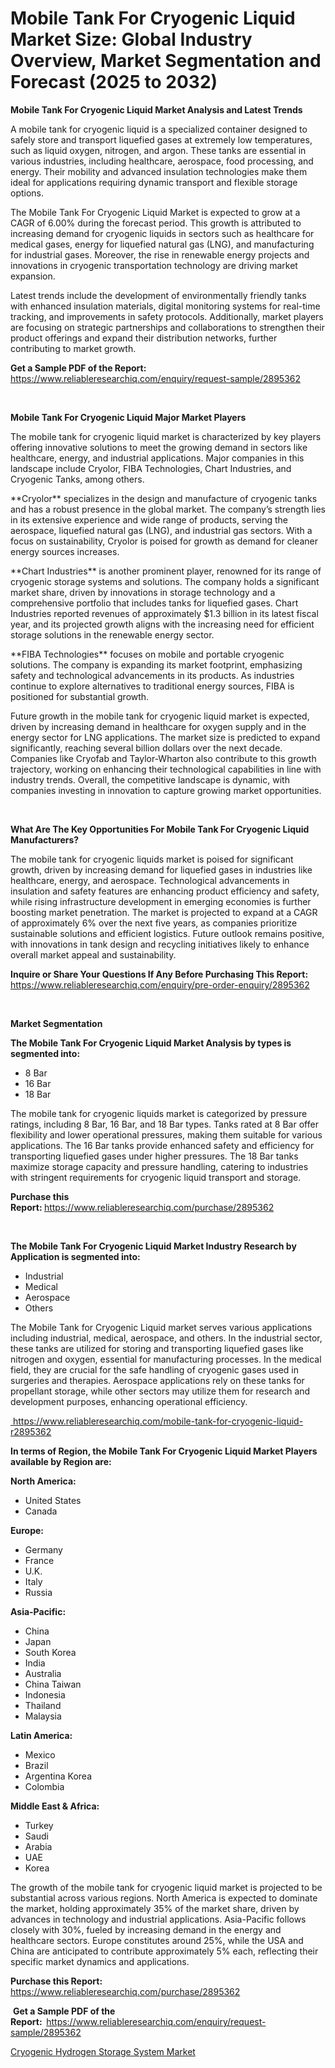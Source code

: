 <p><h1>Mobile Tank For Cryogenic Liquid Market Size: Global Industry Overview, Market Segmentation and Forecast (2025 to 2032)</h1></p><p><strong>Mobile Tank For Cryogenic Liquid Market Analysis and Latest Trends</strong></p>
<p><p>A mobile tank for cryogenic liquid is a specialized container designed to safely store and transport liquefied gases at extremely low temperatures, such as liquid oxygen, nitrogen, and argon. These tanks are essential in various industries, including healthcare, aerospace, food processing, and energy. Their mobility and advanced insulation technologies make them ideal for applications requiring dynamic transport and flexible storage options.</p><p>The Mobile Tank For Cryogenic Liquid Market is expected to grow at a CAGR of 6.00% during the forecast period. This growth is attributed to increasing demand for cryogenic liquids in sectors such as healthcare for medical gases, energy for liquefied natural gas (LNG), and manufacturing for industrial gases. Moreover, the rise in renewable energy projects and innovations in cryogenic transportation technology are driving market expansion. </p><p>Latest trends include the development of environmentally friendly tanks with enhanced insulation materials, digital monitoring systems for real-time tracking, and improvements in safety protocols. Additionally, market players are focusing on strategic partnerships and collaborations to strengthen their product offerings and expand their distribution networks, further contributing to market growth.</p></p>
<p><strong>Get a Sample PDF of the Report:&nbsp;</strong> <a href="https://www.reliableresearchiq.com/enquiry/request-sample/2895362?utm_campaign=3347&utm_medium=2&utm_source=Github&utm_content=ia&utm_term=15032025&utm_id=mobile-tank-for-cryogenic-liquid">https://www.reliableresearchiq.com/enquiry/request-sample/2895362</a></p>
<p>&nbsp;</p>
<p><strong>Mobile Tank For Cryogenic Liquid Major Market Players</strong></p>
<p><p>The mobile tank for cryogenic liquid market is characterized by key players offering innovative solutions to meet the growing demand in sectors like healthcare, energy, and industrial applications. Major companies in this landscape include Cryolor, FIBA Technologies, Chart Industries, and Cryogenic Tanks, among others.</p><p>**Cryolor** specializes in the design and manufacture of cryogenic tanks and has a robust presence in the global market. The company’s strength lies in its extensive experience and wide range of products, serving the aerospace, liquefied natural gas (LNG), and industrial gas sectors. With a focus on sustainability, Cryolor is poised for growth as demand for cleaner energy sources increases.</p><p>**Chart Industries** is another prominent player, renowned for its range of cryogenic storage systems and solutions. The company holds a significant market share, driven by innovations in storage technology and a comprehensive portfolio that includes tanks for liquefied gases. Chart Industries reported revenues of approximately $1.3 billion in its latest fiscal year, and its projected growth aligns with the increasing need for efficient storage solutions in the renewable energy sector.</p><p>**FIBA Technologies** focuses on mobile and portable cryogenic solutions. The company is expanding its market footprint, emphasizing safety and technological advancements in its products. As industries continue to explore alternatives to traditional energy sources, FIBA is positioned for substantial growth.</p><p>Future growth in the mobile tank for cryogenic liquid market is expected, driven by increasing demand in healthcare for oxygen supply and in the energy sector for LNG applications. The market size is predicted to expand significantly, reaching several billion dollars over the next decade. Companies like Cryofab and Taylor-Wharton also contribute to this growth trajectory, working on enhancing their technological capabilities in line with industry trends. Overall, the competitive landscape is dynamic, with companies investing in innovation to capture growing market opportunities.</p></p>
<p>&nbsp;</p>
<p><strong>What Are The Key Opportunities For Mobile Tank For Cryogenic Liquid Manufacturers?</strong></p>
<p><p>The mobile tank for cryogenic liquids market is poised for significant growth, driven by increasing demand for liquefied gases in industries like healthcare, energy, and aerospace. Technological advancements in insulation and safety features are enhancing product efficiency and safety, while rising infrastructure development in emerging economies is further boosting market penetration. The market is projected to expand at a CAGR of approximately 6% over the next five years, as companies prioritize sustainable solutions and efficient logistics. Future outlook remains positive, with innovations in tank design and recycling initiatives likely to enhance overall market appeal and sustainability.</p></p>
<p><strong>Inquire or Share Your Questions If Any Before Purchasing This Report:</strong> <a href="https://www.reliableresearchiq.com/enquiry/pre-order-enquiry/2895362?utm_campaign=3347&utm_medium=2&utm_source=Github&utm_content=ia&utm_term=15032025&utm_id=mobile-tank-for-cryogenic-liquid">https://www.reliableresearchiq.com/enquiry/pre-order-enquiry/2895362</a></p>
<p>&nbsp;</p>
<p><strong>Market Segmentation</strong></p>
<p><strong>The Mobile Tank For Cryogenic Liquid Market Analysis by types is segmented into:</strong></p>
<p><ul><li>8 Bar</li><li>16 Bar</li><li>18 Bar</li></ul></p>
<p><p>The mobile tank for cryogenic liquids market is categorized by pressure ratings, including 8 Bar, 16 Bar, and 18 Bar types. Tanks rated at 8 Bar offer flexibility and lower operational pressures, making them suitable for various applications. The 16 Bar tanks provide enhanced safety and efficiency for transporting liquefied gases under higher pressures. The 18 Bar tanks maximize storage capacity and pressure handling, catering to industries with stringent requirements for cryogenic liquid transport and storage.</p></p>
<p><strong>Purchase this Report:&nbsp;</strong><a href="https://www.reliableresearchiq.com/purchase/2895362?utm_campaign=3347&utm_medium=2&utm_source=Github&utm_content=ia&utm_term=15032025&utm_id=mobile-tank-for-cryogenic-liquid">https://www.reliableresearchiq.com/purchase/2895362</a></p>
<p>&nbsp;</p>
<p><strong>The Mobile Tank For Cryogenic Liquid Market Industry Research by Application is segmented into:</strong></p>
<p><ul><li>Industrial</li><li>Medical</li><li>Aerospace</li><li>Others</li></ul></p>
<p><p>The Mobile Tank for Cryogenic Liquid market serves various applications including industrial, medical, aerospace, and others. In the industrial sector, these tanks are utilized for storing and transporting liquefied gases like nitrogen and oxygen, essential for manufacturing processes. In the medical field, they are crucial for the safe handling of cryogenic gases used in surgeries and therapies. Aerospace applications rely on these tanks for propellant storage, while other sectors may utilize them for research and development purposes, enhancing operational efficiency.</p></p>
<p><a href="https://www.reliableresearchiq.com/mobile-tank-for-cryogenic-liquid-r2895362?utm_campaign=3347&utm_medium=2&utm_source=Github&utm_content=ia&utm_term=15032025&utm_id=mobile-tank-for-cryogenic-liquid">&nbsp;https://www.reliableresearchiq.com/mobile-tank-for-cryogenic-liquid-r2895362</a></p>
<p><strong>In terms of Region, the Mobile Tank For Cryogenic Liquid Market Players available by Region are:</strong></p>
<p>
    <p> <strong> North America: </strong>
        <ul>
            <li>United States</li>
            <li>Canada</li>
        </ul>
        </p> 
    <p> <strong> Europe: </strong>
        <ul>
            <li>Germany</li>
            <li>France</li>
            <li>U.K.</li>
            <li>Italy</li>
            <li>Russia</li>
        </ul>
        </p> 
    <p> <strong> Asia-Pacific: </strong>
        <ul>
            <li>China</li>
            <li>Japan</li>
            <li>South Korea</li>
            <li>India</li>
            <li>Australia</li>
            <li>China Taiwan</li>
            <li>Indonesia</li>
            <li>Thailand</li>
            <li>Malaysia</li>
        </ul>
        </p> 
    <p> <strong> Latin America: </strong>
        <ul>
            <li>Mexico</li>
            <li>Brazil</li>
            <li>Argentina Korea</li>
            <li>Colombia</li>
        </ul>
        </p> 
    <p> <strong> Middle East & Africa: </strong>
        <ul>
            <li>Turkey</li>
            <li>Saudi</li>
            <li>Arabia</li>
            <li>UAE</li>
            <li>Korea</li>
        </ul>
    </p>
    </p>
<p><p>The growth of the mobile tank for cryogenic liquid market is projected to be substantial across various regions. North America is expected to dominate the market, holding approximately 35% of the market share, driven by advances in technology and industrial applications. Asia-Pacific follows closely with 30%, fueled by increasing demand in the energy and healthcare sectors. Europe constitutes around 25%, while the USA and China are anticipated to contribute approximately 5% each, reflecting their specific market dynamics and applications.</p></p>
<p><strong>Purchase this Report: </strong><a href="https://www.reliableresearchiq.com/purchase/2895362?utm_campaign=3347&utm_medium=2&utm_source=Github&utm_content=ia&utm_term=15032025&utm_id=mobile-tank-for-cryogenic-liquid">https://www.reliableresearchiq.com/purchase/2895362</a></p>
<p>&nbsp;<strong>Get a Sample PDF of the Report:&nbsp;&nbsp;</strong><a href="https://www.reliableresearchiq.com/enquiry/request-sample/2895362?utm_campaign=3347&utm_medium=2&utm_source=Github&utm_content=ia&utm_term=15032025&utm_id=mobile-tank-for-cryogenic-liquid">https://www.reliableresearchiq.com/enquiry/request-sample/2895362</a></p>
<p><strong></strong></p>
<p><p><a href="https://github.com/ancsyanagha/Market-Research-Report-List-1/blob/main/cryogenic-hydrogen-storage-system-market.md?utm_campaign=3347&utm_medium=2&utm_source=Github&utm_content=ia&utm_term=15032025&utm_id=mobile-tank-for-cryogenic-liquid">Cryogenic Hydrogen Storage System Market</a></p></p>